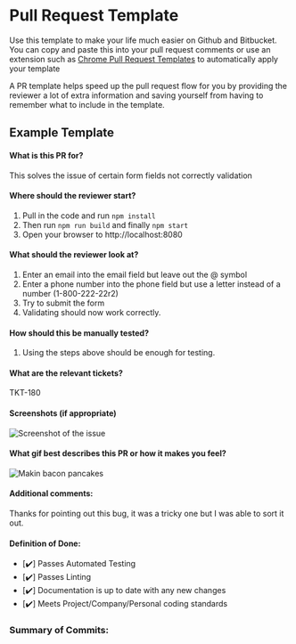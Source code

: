# Pull Request Template
Use this template to make your life much easier on Github and Bitbucket. You can copy and paste this into your pull request comments or use an extension such as [Chrome Pull Request Templates](https://github.com/tcrammond/chrome-pullrequest-templates) to automatically apply your template

A PR template helps speed up the pull request flow for you by providing the reviewer a lot of extra information and saving yourself from having to remember what to include in the template. 

## Example Template 

#### What is this PR for?

This solves the issue of certain form fields not correctly validation

#### Where should the reviewer start?

1. Pull in the code and run `npm install`
1. Then run `npm run build` and finally `npm start`
1. Open your browser to http://localhost:8080

#### What should the reviewer look at?

1. Enter an email into the email field but leave out the @ symbol
1. Enter a phone number into the phone field but use a letter instead of a number (1-800-222-22r2)
1. Try to submit the form
1. Validating should now work correctly. 

#### How should this be manually tested?

1. Using the steps above should be enough for testing.

#### What are the relevant tickets?

TKT-180

#### Screenshots (if appropriate)
![Screenshot of the issue](https://upload.wikimedia.org/wikipedia/commons/5/57/Bootstrap-3.1.1-screenshot-jumbotron-example.png)

#### What gif best describes this PR or how it makes you feel?
![Makin bacon pancakes](https://media.giphy.com/media/Jr1dbQy33utOg/giphy.gif)

#### Additional comments:

Thanks for pointing out this bug, it was a tricky one but I was able to sort it out.

#### Definition of Done:
- [✔️] Passes Automated Testing
- [✔️] Passes Linting
- [✔️] Documentation is up to date with any new changes
- [✔️] Meets Project/Company/Personal coding standards

### Summary of Commits:
